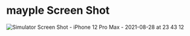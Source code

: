 # mayple Screen Shot


![Simulator Screen Shot - iPhone 12 Pro Max - 2021-08-28 at 23 43 12](https://user-images.githubusercontent.com/63652477/131221846-44d29cb9-9ee8-4b0d-9994-5a7a5802d453.png)

